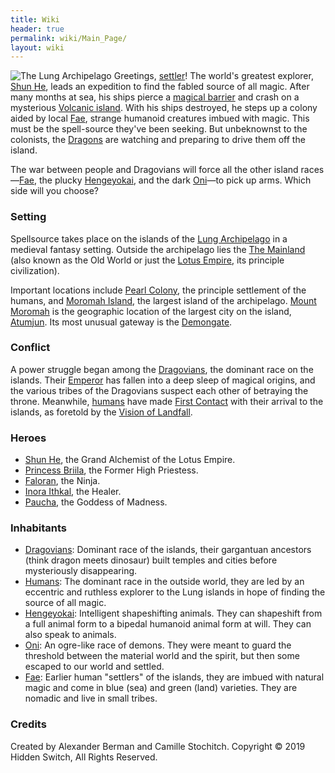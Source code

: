 ```yaml
---
title: Wiki
header: true
permalink: wiki/Main_Page/
layout: wiki
---
```


![The Lung
Archipelago](Map_of_the_Island_of_Moromah.jpg "fig:The Lung Archipelago")
Greetings, [settler](/wiki/Humans "wikilink")! The world's greatest explorer,
[Shun He](/wiki/Shun_He "wikilink"), leads an expedition to find the fabled
source of all magic. After many months at sea, his ships pierce a
[magical barrier](magical_barrier "wikilink") and crash on a mysterious
[Volcanic island](/wiki/Moromah_Island "wikilink"). With his ships destroyed,
he steps up a colony aided by local [Fae](/wiki/Fae "wikilink"), strange
humanoid creatures imbued with magic. This must be the spell-source
they've been seeking. But unbeknownst to the colonists, the
[Dragons](/wiki/Dragovians "wikilink") are watching and preparing to drive
them off the island.

The war between people and Dragovians will force all the other island
races—[Fae](/wiki/Fae "wikilink"), the plucky
[Hengeyokai](/wiki/Hengeyokai "wikilink"), and the dark
[Oni](/wiki/Oni "wikilink")—to pick up arms. Which side will you choose?

### Setting

Spellsource takes place on the islands of the [Lung
Archipelago](/wiki/Moromah_Island "wikilink") in a medieval fantasy setting.
Outside the archipelago lies the [The Mainland](/wiki/The_Mainland "wikilink")
(also known as the Old World or just the [Lotus
Empire](/wiki/Lotus_Empire "wikilink"), its principle civilization).

Important locations include [Pearl Colony](/wiki/Pearl_Colony "wikilink"), the
principle settlement of the humans, and [Moromah
Island](/wiki/Moromah_Island "wikilink"), the largest island of the
archipelago. [Mount Moromah](/wiki/Mount_Moromah "wikilink") is the geographic
location of the largest city on the island,
[Atumjun](/wiki/Atumjun "wikilink"). Its most unusual gateway is the
[Demongate](/wiki/Demongate "wikilink").

### Conflict

A power struggle began among the [Dragovians](/wiki/Dragovians "wikilink"),
the dominant race on the islands. Their
[Emperor](/wiki/The_Emperor "wikilink") has fallen into a deep sleep of
magical origins, and the various tribes of the Dragovians suspect each
other of betraying the throne. Meanwhile, [humans](humans "wikilink")
have made [First Contact](/wiki/First_Contact "wikilink") with their arrival
to the islands, as foretold by the [Vision of
Landfall](/wiki/Vision_of_Landfall "wikilink").

### Heroes

-   [Shun He](/wiki/Shun_He "wikilink"), the Grand Alchemist of the Lotus
    Empire.
-   [Princess Briila](/wiki/Princess_Briila "wikilink"), the Former High
    Priestess.
-   [Faloran](/wiki/Faloran "wikilink"), the Ninja.
-   [Inora Ithkal](/wiki/Inora_Ithkal "wikilink"), the Healer.
-   [Paucha](/wiki/Paucha "wikilink"), the Goddess of Madness.

### Inhabitants

-   [Dragovians](/wiki/Dragovians "wikilink"): Dominant race of the islands,
    their gargantuan ancestors (think dragon meets dinosaur) built
    temples and cities before mysteriously disappearing.
-   [Humans](/wiki/Humans "wikilink"): The dominant race in the outside world,
    they are led by an eccentric and ruthless explorer to the Lung
    islands in hope of finding the source of all magic.
-   [Hengeyokai](/wiki/Hengeyokai "wikilink"): Intelligent shapeshifting
    animals. They can shapeshift from a full animal form to a bipedal
    humanoid animal form at will. They can also speak to animals.
-   [Oni](/wiki/Oni "wikilink"): An ogre-like race of demons. They were meant
    to guard the threshold between the material world and the spirit,
    but then some escaped to our world and settled.
-   [Fae](/wiki/Fae "wikilink"): Earlier human "settlers" of the islands, they
    are imbued with natural magic and come in blue (sea) and green
    (land) varieties. They are nomadic and live in small tribes.

### Credits

Created by Alexander Berman and Camille Stochitch. Copyright © 2019
Hidden Switch, All Rights Reserved.
